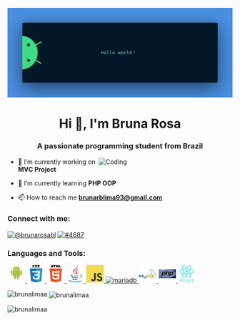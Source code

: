    ![MasterHead](https://raw.githubusercontent.com/Sounmay/Sounmay/master/resources/banner.png)
<h1 align="center">Hi 👋, I'm Bruna Rosa</h1>
<h3 align="center">A passionate programming student from Brazil</h3>
<img align="right" alt="Coding" width="300" src="https://i.pinimg.com/originals/b3/9b/16/b39b168a37a070bdc9d96eb125bd4e20.gif">

- 🔭 I’m currently working on **MVC Project**

- 🌱 I’m currently learning **PHP OOP**

- 📫 How to reach me **brunarblima93@gmail.com**

<h3 align="left">Connect with me:</h3>
<p align="left">
<a href="https://instagram.com/@brunarosabl" target="blank"><img align="center" src="https://raw.githubusercontent.com/rahuldkjain/github-profile-readme-generator/master/src/images/icons/Social/instagram.svg" alt="@brunarosabl" height="30" width="40" /></a>
<a href="https://discord.gg/#4687" target="blank"><img align="center" src="https://raw.githubusercontent.com/rahuldkjain/github-profile-readme-generator/master/src/images/icons/Social/discord.svg" alt="#4687" height="30" width="40" /></a>
</p>

<h3 align="left">Languages and Tools:</h3>
<p align="left"> <a href="https://developer.android.com" target="_blank" rel="noreferrer"> <img src="https://raw.githubusercontent.com/devicons/devicon/master/icons/android/android-original-wordmark.svg" alt="android" width="40" height="40"/> </a> <a href="https://www.w3schools.com/css/" target="_blank" rel="noreferrer"> <img src="https://raw.githubusercontent.com/devicons/devicon/master/icons/css3/css3-original-wordmark.svg" alt="css3" width="40" height="40"/> </a> <a href="https://www.w3.org/html/" target="_blank" rel="noreferrer"> <img src="https://raw.githubusercontent.com/devicons/devicon/master/icons/html5/html5-original-wordmark.svg" alt="html5" width="40" height="40"/> </a> <a href="https://www.java.com" target="_blank" rel="noreferrer"> <img src="https://raw.githubusercontent.com/devicons/devicon/master/icons/java/java-original.svg" alt="java" width="40" height="40"/> </a> <a href="https://developer.mozilla.org/en-US/docs/Web/JavaScript" target="_blank" rel="noreferrer"> <img src="https://raw.githubusercontent.com/devicons/devicon/master/icons/javascript/javascript-original.svg" alt="javascript" width="40" height="40"/> </a> <a href="https://mariadb.org/" target="_blank" rel="noreferrer"> <img src="https://www.vectorlogo.zone/logos/mariadb/mariadb-icon.svg" alt="mariadb" width="40" height="40"/> </a> <a href="https://www.mysql.com/" target="_blank" rel="noreferrer"> <img src="https://raw.githubusercontent.com/devicons/devicon/master/icons/mysql/mysql-original-wordmark.svg" alt="mysql" width="40" height="40"/> </a> <a href="https://www.php.net" target="_blank" rel="noreferrer"> <img src="https://raw.githubusercontent.com/devicons/devicon/master/icons/php/php-original.svg" alt="php" width="40" height="40"/> </a> <a href="https://reactjs.org/" target="_blank" rel="noreferrer"> <img src="https://raw.githubusercontent.com/devicons/devicon/master/icons/react/react-original-wordmark.svg" alt="react" width="40" height="40"/> </a> </p>

<p><img align="left" src="https://github-readme-stats.vercel.app/api/top-langs?username=brunalimaa&show_icons=true&locale=en&layout=compact" alt="brunalimaa" /></p>

<p>&nbsp;<img align="center" src="https://github-readme-stats.vercel.app/api?username=brunalimaa&show_icons=true&locale=en" alt="brunalimaa" /></p>

<p><img align="center" src="https://github-readme-streak-stats.herokuapp.com/?user=brunalimaa&" alt="brunalimaa" /></p>
